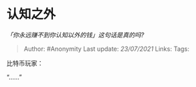 # 认知之外
*「你永远赚不到你认知以外的钱」这句话是真的吗?*

> Author: #Anonymity
> Last update: *23/07/2021* 
> Links:
> Tags:   

 
比特币玩家：

“……”



